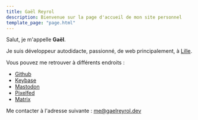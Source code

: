 ```yaml
---
title: Gaël Reyrol
description: Bienvenue sur la page d'accueil de mon site personnel
template_page: "page.html"
---
```


Salut, je m'appelle **Gaël**.

Je suis développeur autodidacte, passionné, de web principalement, à [Lille](https://www.openstreetmap.org/relation/58404).

Vous pouvez me retrouver à différents endroits :

- [Github](https://github.com/gaelreyrol)
- [Keybase](https://keybase.io/zevran)
- <a rel="me" href="https://mamot.fr/@GaelReyrol">Mastodon</a>
- [Pixelfed](https://pixelfed.fr/gaelreyrol)
- [Matrix](https://matrix.to/#/@Zevran:matrix.org)

Me contacter à l'adresse suivante : [me@gaelreyrol.dev](mailto:me@gaelreyrol.dev)
